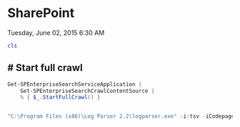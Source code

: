 ﻿# SharePoint

Tuesday, June 02, 2015
6:30 AM

```PowerShell
cls
```

## # Start full crawl

```PowerShell
Get-SPEnterpriseSearchServiceApplication |
    Get-SPEnterpriseSearchCrawlContentSource |
    % { $_.StartFullCrawl() }


"C:\Program Files (x86)\Log Parser 2.2\logparser.exe" -i:tsv -iCodepage:-1 "SELECT Timestamp, Process, TID, Area, Category, EventID, Level, Message, Correlation INTO LogStaging FROM 'E:\NotBackedUp\SharePoint Logs\*.log'" -o:SQL -oConnString: "server=localhost;Database=SharePointAnalysis;Trusted_Connection=yes;" -iCheckPoint:"E:\NotBackedUp\SharePoint Logs\LogParserCheckpoint.lpc"
```
